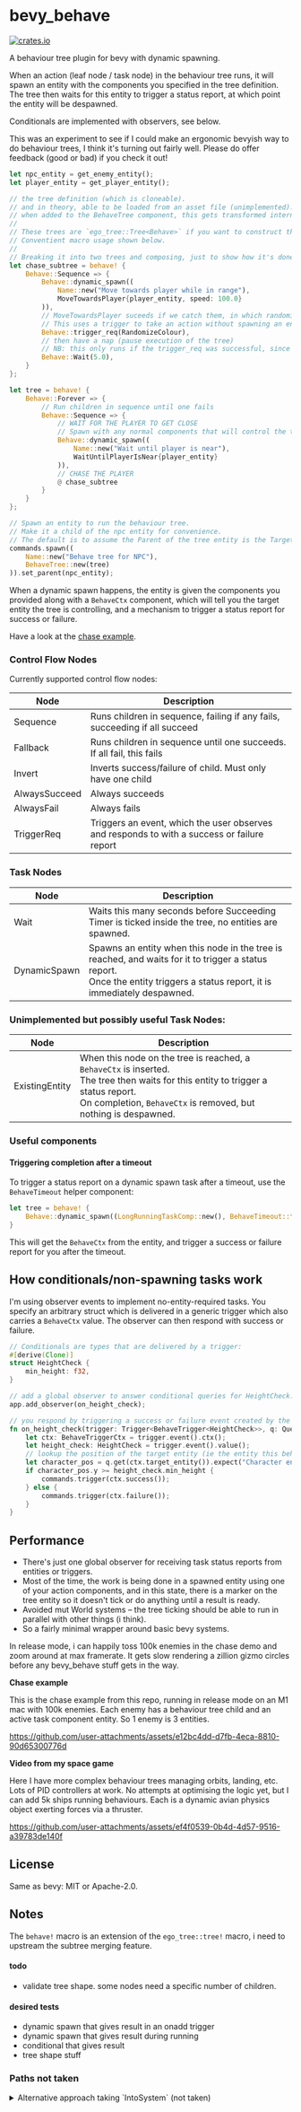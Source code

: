 # bevy_behave

[![crates.io](https://img.shields.io/crates/v/bevy_behave)](https://crates.io/crates/bevy_behave)

A behaviour tree plugin for bevy with dynamic spawning.

When an action (leaf node / task node) in the behaviour tree runs, it will spawn an entity with
the components you specified in the tree definition. The tree then waits for this entity to
trigger a status report, at which point the entity will be despawned.

Conditionals are implemented with observers, see below.

This was an experiment to see if I could make an ergonomic bevyish way to do behaviour trees,
I think it's turning out fairly well. Please do offer feedback (good or bad) if you check it out!


```rust
let npc_entity = get_enemy_entity();
let player_entity = get_player_entity();

// the tree definition (which is cloneable).
// and in theory, able to be loaded from an asset file (unimplemented).
// when added to the BehaveTree component, this gets transformed internally to hold state etc.
//
// These trees are `ego_tree::Tree<Behave>` if you want to construct them manually.
// Conventient macro usage shown below.
//
// Breaking it into two trees and composing, just to show how it's done.
let chase_subtree = behave! {
    Behave::Sequence => {
        Behave::dynamic_spawn((
            Name::new("Move towards player while in range"),
            MoveTowardsPlayer{player_entity, speed: 100.0}
        )),
        // MoveTowardsPlayer suceeds if we catch them, in which randomize our colour.
        // This uses a trigger to take an action without spawning an entity.
        Behave::trigger_req(RandomizeColour),
        // then have a nap (pause execution of the tree)
        // NB: this only runs if the trigger_req was successful, since it's in a Sequence.
        Behave::Wait(5.0),
    }
};

let tree = behave! {
    Behave::Forever => {
        // Run children in sequence until one fails
        Behave::Sequence => {
            // WAIT FOR THE PLAYER TO GET CLOSE
            // Spawn with any normal components that will control the target entity:
            Behave::dynamic_spawn((
                Name::new("Wait until player is near"),
                WaitUntilPlayerIsNear{player_entity}
            )),
            // CHASE THE PLAYER
            @ chase_subtree
        }
    }
};

// Spawn an entity to run the behaviour tree.
// Make it a child of the npc entity for convenience.
// The default is to assume the Parent of the tree entity is the Target Entity you're controlling.
commands.spawn((
    Name::new("Behave tree for NPC"),
    BehaveTree::new(tree)
)).set_parent(npc_entity);
```

When a dynamic spawn happens, the entity is given the components you provided along with a
`BehaveCtx` component, which will tell you the target entity the tree is controlling, and a
mechanism to trigger a status report for success or failure.

Have a look at the [chase example](https://github.com/RJ/bevy_behave/blob/main/examples/chase.rs).


### Control Flow Nodes

Currently supported control flow nodes:

| Node          | Description                                                                                 |
| ------------- | ------------------------------------------------------------------------------------------- |
| Sequence      | Runs children in sequence, failing if any fails, succeeding if all succeed                  |
| Fallback      | Runs children in sequence until one succeeds. If all fail, this fails                       |
| Invert        | Inverts success/failure of child. Must only have one child                                  |
| AlwaysSucceed | Always succeeds                                                                             |
| AlwaysFail    | Always fails                                                                                |
| TriggerReq    | Triggers an event, which the user observes and responds to with a success or failure report |

### Task Nodes

| Node         | Description                                                                                                                                                                    |
| ------------ | ------------------------------------------------------------------------------------------------------------------------------------------------------------------------------ |
| Wait         | Waits this many seconds before Succeeding<br>Timer is ticked inside the tree, no entities are spawned.                                                                         |
| DynamicSpawn | Spawns an entity when this node in the tree is reached, and waits for it to trigger a status report.<br>Once the entity triggers a status report, it is immediately despawned. |

### Unimplemented but possibly useful Task Nodes:

| Node           | Description                                                                                                                                                                                              |
| -------------- | -------------------------------------------------------------------------------------------------------------------------------------------------------------------------------------------------------- |
| ExistingEntity | When this node on the tree is reached, a `BehaveCtx` is inserted.<br>The tree then waits for this entity to trigger a status report.<br>On completion, `BehaveCtx` is removed, but nothing is despawned. |

### Useful components

#### Triggering completion after a timeout

To trigger a status report on a dynamic spawn task after a timeout, use the `BehaveTimeout` helper component:

```rust
let tree = behave! {
    Behave::dynamic_spawn((LongRunningTaskComp::new(), BehaveTimeout::from_secs(5.0, true)))
}
```

This will get the `BehaveCtx` from the entity, and trigger a success or failure report for you after the timeout.


## How conditionals/non-spawning tasks work

I'm using observer events to implement no-entity-required tasks. You specify an arbitrary struct which is 
delivered in a generic trigger which also carries a `BehaveCtx` value.
The observer can then respond with success or failure.


```rust
// Conditionals are types that are delivered by a trigger:
#[derive(Clone)]
struct HeightCheck {
    min_height: f32,
}

// add a global observer to answer conditional queries for HeightCheck:
app.add_observer(on_height_check);

// you respond by triggering a success or failure event created by the ctx:
fn on_height_check(trigger: Trigger<BehaveTrigger<HeightCheck>>, q: Query<&Position>, mut commands: Commands) {
    let ctx: BehaveTriggerCtx = trigger.event().ctx();
    let height_check: HeightCheck = trigger.event().value();
    // lookup the position of the target entity (ie the entity this behaviour tree is controlling)
    let character_pos = q.get(ctx.target_entity()).expect("Character entity missing?");
    if character_pos.y >= height_check.min_height {
        commands.trigger(ctx.success());
    } else {
        commands.trigger(ctx.failure());
    }
}

```

## Performance

* There's just one global observer for receiving task status reports from entities or triggers.
* Most of the time, the work is being done in a spawned entity using one of your action components,
and in this state, there is a marker on the tree entity so it doesn't tick or do anything until
a result is ready.
* Avoided mut World systems – the tree ticking should be able to run in parallel with other things (i think).
* So a fairly minimal wrapper around basic bevy systems.

In release mode, i can happily toss 100k enemies in the chase demo and zoom around at max framerate.
It gets slow rendering a zillion gizmo circles before any bevy_behave stuff gets in the way.

**Chase example**

This is the chase example from this repo, running in release mode on an M1 mac with 100k enemies.
Each enemy has a behaviour tree child and an active task component entity. So 1 enemy is 3 entities.

https://github.com/user-attachments/assets/e12bc4dd-d7fb-4eca-8810-90d65300776d

**Video from my space game**

Here I have more complex behaviour trees managing orbits, landing, etc. Lots of PID controllers at work.
No attempts at optimising the logic yet, but I can add 5k ships running behaviours. Each is a dynamic avian physics object exerting forces via a thruster.




https://github.com/user-attachments/assets/ef4f0539-0b4d-4d57-9516-a39783de140f




## License

Same as bevy: MIT or Apache-2.0.

## Notes

The `behave!` macro is an extension of the `ego_tree::tree!` macro, i need to upstream the
subtree merging feature.

#### todo

* validate tree shape. some nodes need a specific number of children.

#### desired tests

* dynamic spawn that gives result in an onadd trigger
* dynamic spawn that gives result during running
* conditional that gives result
* tree shape stuff

### Paths not taken

<details>

<summary>Alternative approach taking `IntoSystem` (not taken)</summary>

### Alternative approach for conditionals

I considered doing control flow by taking an `IntoSystem` with a defined In and Out type,
something like this:
```rust

pub type BoxedConditionSystem = Box<dyn System<In = In<BehaveCtx>, Out = bool>>;

#[derive(Debug)]
pub enum Behave {
    // ...
    /// If, then
    Conditional(BoxedConditionSystem),
}

impl Behave {
    pub fn conditional<Marker>(system: impl IntoSystem<In<BehaveCtx>, bool, Marker>) -> Behave {
        Behave::Conditional(Box::new(IntoSystem::into_system(system)))
    }
}
```

Then you could defined a cond system like, which is quite convenient:

```rust
fn check_distance(In(ctx): In<BehaveCtx>, q: Query<&Position, With<Player>>) -> bool {
    let Ok(player_pos) = q.get(ctx.target_entity).unwrap();
    player_pos.x < 100.0
}
```


However I don't think the resulting data struct would be cloneable, nor could you really read
it from an asset file for manipulation (or can you?)

I would also need mutable World in the "tick trees" system, which would stop it running in parallel maybe.
Anyway observers seem to work pretty well.
</details>
